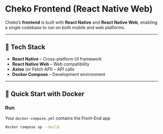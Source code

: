 # Cheko Frontend (React Native Web)

Cheko’s **frontend** is built with **React Native** and **React Native Web**, enabling a single codebase to run on both mobile and web platforms.

---

## 🚀 Tech Stack

- **React Native** – Cross-platform UI framework
- **React Native Web** – Web compatibility
- **Axios** (or Fetch API) – API calls
- **Docker Compose** – Development environment

---


## 🚀 Quick Start with Docker

### Run 
Your `docker-compose.yml` contains the Front-End app

```bash
docker compose up --build


